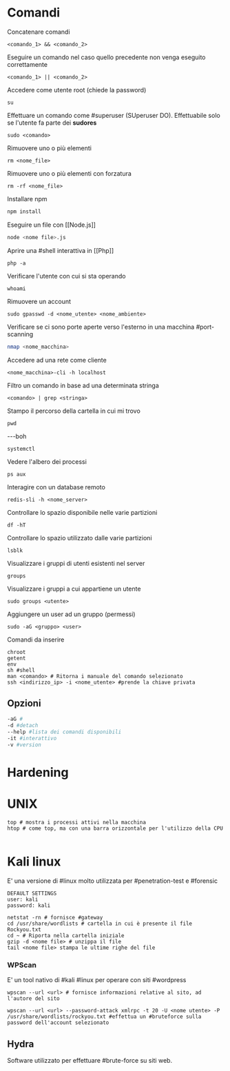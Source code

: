 # Comandi
Concatenare comandi
```Linux
<comando_1> && <comando_2>
```
Eseguire un comando nel caso quello precedente non venga eseguito correttamente 
```Linux
<comando_1> || <comando_2> 
```
Accedere come utente root (chiede la password)
```shell
su
```
Effettuare un comando come #superuser (SUperuser DO). Effettuabile solo se l'utente fa parte dei **sudores**
```Shell
sudo <comando>
```
Rimuovere uno o più elementi
```Linux
rm <nome_file>
```
Rimuovere uno o più elementi con forzatura
```Linux 
rm -rf <nome_file>
```
Installare npm
```Bash
npm install
```
Eseguire un file con [[Node.js]]
```Bash
node <nome file>.js 
```
Aprire una #shell interattiva in [[Php]]
```Shell
php -a
```
Verificare l'utente con cui si sta operando
```Shell
whoami
```
Rimuovere un account
```Shell
sudo gpasswd -d <nome_utente> <nome_ambiente>
```
Verificare se ci sono porte aperte verso l'esterno in una macchina #port-scanning
```bash
nmap <nome_macchina>
```
Accedere ad una rete come cliente
```shell
<nome_macchina>-cli -h localhost
```
Filtro un comando in base ad una determinata stringa
```shell
<comando> | grep <stringa>
```
Stampo il percorso della cartella in cui mi trovo
```shell
pwd
```
---boh
```shell
systemctl
```
Vedere l'albero dei processi
```shell
ps aux
```
Interagire con un database remoto
```shell
redis-sli -h <nome_server>
```
Controllare lo spazio disponibile nelle varie partizioni
```shell
df -hT
```
Controllare lo spazio utilizzato dalle varie partizioni
```shell
lsblk
```
Visualizzare i gruppi di utenti esistenti nel server
```shell
groups
```
Visualizzare i gruppi a cui appartiene un utente
```shell
sudo groups <utente>
```
Aggiungere un user ad un gruppo (permessi)
```shell
sudo -aG <gruppo> <user>
```
Comandi da inserire
```shell
chroot
getent
env
sh #shell
man <comando> # Ritorna i manuale del comando selezionato
ssh <indirizzo_ip> -i <nome_utente> #prende la chiave privata
```
## Opzioni
```Bash
-aG #
-d #detach
--help #lista dei comandi disponibili
-it #interattivo
-v #version
```
# Hardening

# UNIX

```unix
top # mostra i processi attivi nella macchina
htop # come top, ma con una barra orizzontale per l'utilizzo della CPU
```
```unix

```
# Kali linux
E' una versione di #linux molto utilizzata per #penetration-test e #forensic
```kali
DEFAULT SETTINGS
user: kali
password: kali
```
```kali
netstat -rn # fornisce #gateway
cd /usr/share/wordlists # cartella in cui è presente il file Rockyou.txt
cd ~ # Riporta nella cartella iniziale
gzip -d <nome file> # unzippa il file
tail <nome file> stampa le ultime righe del file
```

### WPScan
E' un tool nativo di #kali #linux per operare con siti #wordpress
```Kali
wpscan --url <url> # fornisce informazioni relative al sito, ad l'autore del sito
```
```Kali
wpscan --url <url> --password-attack xmlrpc -t 20 -U <nome utente> -P /usr/share/wordlists/rockyou.txt #effettua un #bruteforce sulla password dell'account selezionato
```
## Hydra
Software utilizzato per effettuare #brute-force su siti web.